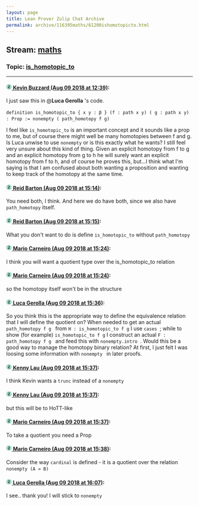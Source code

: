 ```yaml
---
layout: page
title: Lean Prover Zulip Chat Archive 
permalink: archive/116395maths/61200ishomotopicto.html
---
```


## Stream: [maths](index.html)
### Topic: [is_homotopic_to](61200ishomotopicto.html)

---

#### [![Click to go to Zulip](../../assets/img/zulip2.png) Kevin Buzzard (Aug 09 2018 at 12:39)](https://leanprover.zulipchat.com/#narrow/stream/116395-maths/topic/is_homotopic_to/near/131163659):
I just saw this in @**Luca Gerolla** 's code.

`definition is_homotopic_to { x y : β } (f : path x y) ( g : path x y) : Prop := nonempty ( path_homotopy f g)`

I feel like `is_homotopic_to` is an important concept and it sounds like a prop to me, but of course there might well be many homotopies between f and g. Is Luca unwise to use `nonempty` or is this exactly what he wants? I still feel very unsure about this kind of thing. Given an explicit homotopy from f to g and an explicit homotopy from g to h he will surely want an explicit homotopy from f to h, and of course he proves this, but...I think what I'm saying is that I am confused about both wanting a proposition and wanting to keep track of the homotopy at the same time.

#### [![Click to go to Zulip](../../assets/img/zulip2.png) Reid Barton (Aug 09 2018 at 15:14)](https://leanprover.zulipchat.com/#narrow/stream/116395-maths/topic/is_homotopic_to/near/131171197):
You need both, I think. And here we do have both, since we also have `path_homotopy` itself.

#### [![Click to go to Zulip](../../assets/img/zulip2.png) Reid Barton (Aug 09 2018 at 15:15)](https://leanprover.zulipchat.com/#narrow/stream/116395-maths/topic/is_homotopic_to/near/131171234):
What you don't want to do is define `is_homotopic_to` without `path_homotopy`

#### [![Click to go to Zulip](../../assets/img/zulip2.png) Mario Carneiro (Aug 09 2018 at 15:24)](https://leanprover.zulipchat.com/#narrow/stream/116395-maths/topic/is_homotopic_to/near/131171736):
I think you will want a quotient type over the is_homotopic_to relation

#### [![Click to go to Zulip](../../assets/img/zulip2.png) Mario Carneiro (Aug 09 2018 at 15:24)](https://leanprover.zulipchat.com/#narrow/stream/116395-maths/topic/is_homotopic_to/near/131171744):
so the homotopy itself won't be in the structure

#### [![Click to go to Zulip](../../assets/img/zulip2.png) Luca Gerolla (Aug 09 2018 at 15:36)](https://leanprover.zulipchat.com/#narrow/stream/116395-maths/topic/is_homotopic_to/near/131172455):
So you think this is the appropriate way to define the equivalence relation that I will define the quotient on? When needed to get an actual  `path_homotopy f g `  from ` H : is_homotopic_to f g `  I use `cases `; while to show (for example) `is_homotopic_to f g` I construct an actual `F : path_homotopy f g ` and feed this with `nonempty.intro `.  Would this be a good way to manage the homotopy binary relation? At first,  I just felt I was loosing some information with `nonempty ` in later proofs.

#### [![Click to go to Zulip](../../assets/img/zulip2.png) Kenny Lau (Aug 09 2018 at 15:37)](https://leanprover.zulipchat.com/#narrow/stream/116395-maths/topic/is_homotopic_to/near/131172493):
I think Kevin wants a `trunc` instead of a `nonempty`

#### [![Click to go to Zulip](../../assets/img/zulip2.png) Kenny Lau (Aug 09 2018 at 15:37)](https://leanprover.zulipchat.com/#narrow/stream/116395-maths/topic/is_homotopic_to/near/131172500):
but this will be to HoTT-like

#### [![Click to go to Zulip](../../assets/img/zulip2.png) Mario Carneiro (Aug 09 2018 at 15:37)](https://leanprover.zulipchat.com/#narrow/stream/116395-maths/topic/is_homotopic_to/near/131172508):
To take a quotient you need a Prop

#### [![Click to go to Zulip](../../assets/img/zulip2.png) Mario Carneiro (Aug 09 2018 at 15:38)](https://leanprover.zulipchat.com/#narrow/stream/116395-maths/topic/is_homotopic_to/near/131172560):
Consider the way `cardinal` is defined - it is a quotient over the relation `nonempty (A ≃ B)`

#### [![Click to go to Zulip](../../assets/img/zulip2.png) Luca Gerolla (Aug 09 2018 at 16:07)](https://leanprover.zulipchat.com/#narrow/stream/116395-maths/topic/is_homotopic_to/near/131174279):
I see.. thank you! I will stick to `nonempty`

